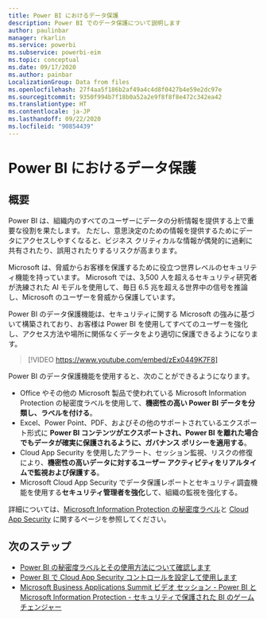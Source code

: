 ```yaml
---
title: Power BI におけるデータ保護
description: Power BI でのデータ保護について説明します
author: paulinbar
manager: rkarlin
ms.service: powerbi
ms.subservice: powerbi-eim
ms.topic: conceptual
ms.date: 09/17/2020
ms.author: painbar
LocalizationGroup: Data from files
ms.openlocfilehash: 27f4aa5f186b2af49a4c4d8f0427b4e59e2dc97e
ms.sourcegitcommit: 9350f994b7f18b0a52a2e9f8f8f8e472c342ea42
ms.translationtype: HT
ms.contentlocale: ja-JP
ms.lasthandoff: 09/22/2020
ms.locfileid: "90854439"
---
```

# <a name="data-protection-in-power-bi"></a>Power BI におけるデータ保護

## <a name="overview"></a>概要

Power BI は、組織内のすべてのユーザーにデータの分析情報を提供する上で重要な役割を果たします。 ただし、意思決定のための情報を提供するためにデータにアクセスしやすくなると、ビジネス クリティカルな情報が偶発的に過剰に共有されたり、誤用されたりするリスクが高まります。

Microsoft は、脅威からお客様を保護するために役立つ世界レベルのセキュリティ機能を持っています。 Microsoft では、3,500 人を超えるセキュリティ研究者が洗練された AI モデルを使用して、毎日 6.5 兆を超える世界中の信号を推論し、Microsoft のユーザーを脅威から保護しています。

Power BI のデータ保護機能は、セキュリティに関する Microsoft の強みに基づいて構築されており、お客様は Power BI を使用してすべてのユーザーを強化し、アクセス方法や場所に関係なくデータをより適切に保護できるようになります。


>[!VIDEO https://www.youtube.com/embed/zEx0449K7F8]

Power BI のデータ保護機能を使用すると、次のことができるようになります。

* Office やその他の Microsoft 製品で使われている Microsoft Information Protection の秘密度ラベルを使用して、**機密性の高い Power BI データを分類し、ラベルを付ける**。  
* Excel、Power Point、PDF、およびその他のサポートされているエクスポート形式に **Power BI コンテンツがエクスポートされ、Power BI を離れた場合でもデータが確実に保護されるように、ガバナンス ポリシーを適用する**。
* Cloud App Security を使用したアラート、セッション監視、リスクの修復により、**機密性の高いデータに対するユーザー アクティビティをリアルタイムで監視および保護する**。
* Microsoft Cloud App Security でデータ保護レポートとセキュリティ調査機能を使用する**セキュリティ管理者を強化**して、組織の監視を強化する。

詳細については、[Microsoft Information Protection の秘密度ラベル](/microsoft-365/compliance/sensitivity-labels?view=o365-worldwide)と [Cloud App Security](/cloud-app-security/what-is-cloud-app-security) に関するページを参照してください。


## <a name="next-steps"></a>次のステップ

* [Power BI の秘密度ラベルとその使用方法について確認します](service-security-sensitivity-label-overview.md)
* [Power BI で Cloud App Security コントロールを設定して使用します](service-security-using-microsoft-cloud-app-security-controls.md)
* [Microsoft Business Applications Summit ビデオ セッション - Power BI と Microsoft Information Protection - セキュリティで保護された BI のゲーム チェンジャー](https://mymbas.microsoft.com/sessions/f30c8368-6590-4be3-80d4-2bc677f596a4?source=sessions)